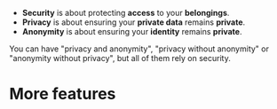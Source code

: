 - **Security** is about protecting **access** to your **belongings**.
- **Privacy** is about ensuring your **private data** remains **private**.
- **Anonymity** is about ensuring your **identity** remains **private**.

You can have "privacy and anonymity", "privacy without anonymity" or "anonymity without privacy", but all of them rely on security.
# More features
